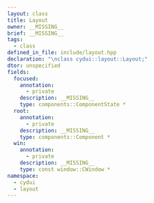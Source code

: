 ```yaml
---
layout: class
title: Layout
owner: __MISSING__
brief: __MISSING__
tags:
  - class
defined_in_file: include/layout.hpp
declaration: "\nclass cydui::layout::Layout;"
dtor: unspecified
fields:
  focused:
    annotation:
      - private
    description: __MISSING__
    type: components::ComponentState *
  root:
    annotation:
      - private
    description: __MISSING__
    type: components::Component *
  win:
    annotation:
      - private
    description: __MISSING__
    type: const window::CWindow *
namespace:
  - cydui
  - layout
---
```

